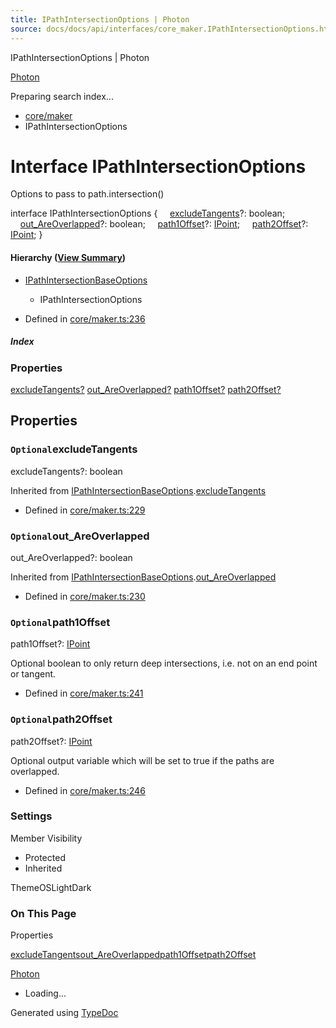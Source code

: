 ```yaml
---
title: IPathIntersectionOptions | Photon
source: docs/docs/api/interfaces/core_maker.IPathIntersectionOptions.html
---
```


IPathIntersectionOptions | Photon

[Photon](../index.html)




Preparing search index...

* [core/maker](../modules/core_maker.html)
* IPathIntersectionOptions

# Interface IPathIntersectionOptions

Options to pass to path.intersection()

interface IPathIntersectionOptions {
    [excludeTangents](#excludetangents)?: boolean;
    [out\_AreOverlapped](#out_areoverlapped)?: boolean;
    [path1Offset](#path1offset)?: [IPoint](core_schema.IPoint.html);
    [path2Offset](#path2offset)?: [IPoint](core_schema.IPoint.html);
}

#### Hierarchy ([View Summary](../hierarchy.html#core/maker.IPathIntersectionOptions))

* [IPathIntersectionBaseOptions](core_maker.IPathIntersectionBaseOptions.html)
  + IPathIntersectionOptions

* Defined in [core/maker.ts:236](https://github.com/mwhite454/photon/blob/main/packages/photon/src/core/maker.ts#L236)

##### Index

### Properties

[excludeTangents?](#excludetangents)
[out\_AreOverlapped?](#out_areoverlapped)
[path1Offset?](#path1offset)
[path2Offset?](#path2offset)

## Properties

### `Optional`excludeTangents

excludeTangents?: boolean

Inherited from [IPathIntersectionBaseOptions](core_maker.IPathIntersectionBaseOptions.html).[excludeTangents](core_maker.IPathIntersectionBaseOptions.html#excludetangents)

* Defined in [core/maker.ts:229](https://github.com/mwhite454/photon/blob/main/packages/photon/src/core/maker.ts#L229)

### `Optional`out\_AreOverlapped

out\_AreOverlapped?: boolean

Inherited from [IPathIntersectionBaseOptions](core_maker.IPathIntersectionBaseOptions.html).[out\_AreOverlapped](core_maker.IPathIntersectionBaseOptions.html#out_areoverlapped)

* Defined in [core/maker.ts:230](https://github.com/mwhite454/photon/blob/main/packages/photon/src/core/maker.ts#L230)

### `Optional`path1Offset

path1Offset?: [IPoint](core_schema.IPoint.html)

Optional boolean to only return deep intersections, i.e. not on an end point or tangent.

* Defined in [core/maker.ts:241](https://github.com/mwhite454/photon/blob/main/packages/photon/src/core/maker.ts#L241)

### `Optional`path2Offset

path2Offset?: [IPoint](core_schema.IPoint.html)

Optional output variable which will be set to true if the paths are overlapped.

* Defined in [core/maker.ts:246](https://github.com/mwhite454/photon/blob/main/packages/photon/src/core/maker.ts#L246)

### Settings

Member Visibility

* Protected
* Inherited

ThemeOSLightDark

### On This Page

Properties

[excludeTangents](#excludetangents)[out\_AreOverlapped](#out_areoverlapped)[path1Offset](#path1offset)[path2Offset](#path2offset)

[Photon](../index.html)

* Loading...

Generated using [TypeDoc](https://typedoc.org/)
